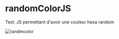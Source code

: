# randomColorJS
Test: JS permettant d'avoir une couleur hexa random

![randmcolor](https://github.com/Camille-Durand/randomColorJS/assets/75265358/194f9ce4-2513-43d8-8697-d50a4a1493e2)
